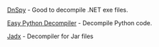 [DnSpy](https://github.com/0xd4d/dnSpy) - Good to decompile .NET exe files.

[Easy Python Decompiler](https://sourceforge.net/projects/easypythondecompiler/) - Decompile Python code.

[Jadx](https://github.com/skylot/jadx) - Decompiler for Jar files
